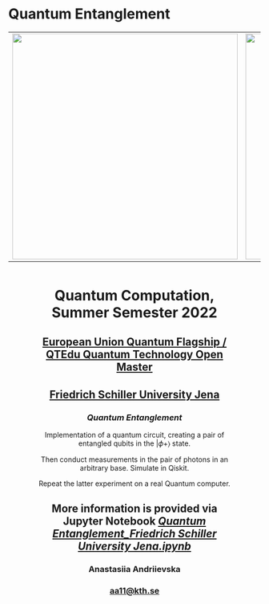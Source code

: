 # Quantum Entanglement

<table>
    <tr>
      <td>
      <img src='https://www.ideal-ist.eu/sites/default/files/2018-10/logo_quantum_flagship.jpg' width=450>
      </td>
      <td>
      <img src='https://upload.wikimedia.org/wikipedia/commons/thumb/c/cd/Logo_UniJena.svg/1200px-Logo_UniJena.svg.png' width=450>
      </td>
      <td>
      <img src='https://www.akc.ac.cy/images/2022/03/Funded-by-the-European-Union.png' width=450>
      </td>
     </tr>
</table>

<div style="text-align: center; margin: 50px">

<h1 style="text-align: center;">Quantum Computation, Summer Semester 2022</h1>
<h2 style="text-align: center;"><a href="https://qt.eu/">European Union Quantum Flagship /</a> <a href="https://qtom.qtedu.eu/">QTEdu Quantum Technology Open Master</a></h2>
<h2 style="text-align: center;"><a href="https://www.uni-jena.de/en">Friedrich Schiller University Jena</a></h2>
<h3><em>Quantum Entanglement</em></h3>
<p>Implementation of a quantum circuit, creating a pair of entangled qubits in the  |𝜙+⟩  state.</p>
<p>Then conduct measurements in the pair of photons in an arbitrary base. Simulate in Qiskit.</p>
<p>Repeat the latter experiment on a real Quantum computer.</p>

<h2>More information is provided via Jupyter Notebook <a href="https://github.com/fomalhautn/Quantum-Entanglement_Friedrich-Schiller-University-Jena.ipynb/blob/main/Quantum%20Entanglement_Friedrich%20Schiller%20University%20Jena.ipynb"><em>Quantum Entanglement_Friedrich Schiller University Jena.ipynb</em></a></h2>

<h3>Anastasiia Andriievska</h3>

<h3><a href="mailto:aa11@kth.se">aa11@kth.se</a></h3>
</div>
